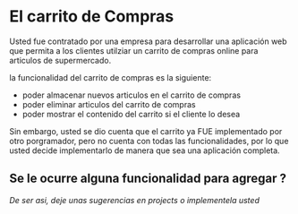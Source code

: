 # El carrito de Compras

Usted fue contratado por una empresa para desarrollar una aplicación web que permita a los clientes utilziar un carrito de compras online para articulos de supermercado.

la funcionalidad del carrito de compras es la siguiente:
- poder almacenar nuevos articulos en el carrito de compras
- poder eliminar articulos del carrito de compras
- poder mostrar el contenido del carrito si el cliente lo desea

Sin embargo, usted se dio cuenta que el carrito ya FUE implementado por otro porgramador, pero no cuenta con todas las funcionalidades, por lo que usted decide implementarlo de manera que sea una aplicación completa.

 ## **Se le ocurre alguna funcionalidad para agregar ?**

*De ser asi, deje unas sugerencias en projects o implementela usted*
